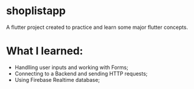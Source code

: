 # shoplistapp

A flutter project created to practice and learn some major flutter concepts.

# What I learned:

- Handlling user inputs and working with Forms;
- Connecting to a Backend and sending HTTP requests;
- Using Firebase Realtime database; 
